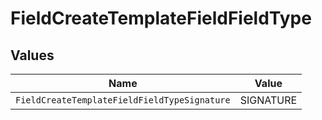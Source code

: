 # FieldCreateTemplateFieldFieldType


## Values

| Name                                         | Value                                        |
| -------------------------------------------- | -------------------------------------------- |
| `FieldCreateTemplateFieldFieldTypeSignature` | SIGNATURE                                    |